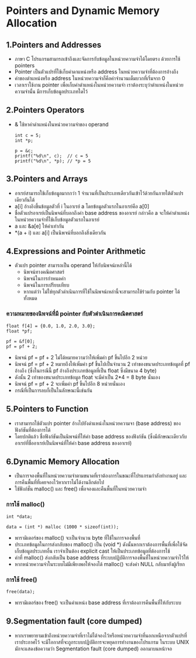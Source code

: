 # Pointers and Dynamic Memory Allocation


## 1.Pointers and Addresses

- ภาษา C โปรแกรมสามารถเข้าถึงและจัดการกับข้อมูลในหน่วยความจำได้โดยตรง ด้วยการใช้ pointers
- Pointer เป็นตัวแปรที่ใช้เก็บค่าดาแหน่งหรือ address ในหน่วยความจําที่ต้องการอ้างถึง
- ค่าของตำแหน่งหรือ address ในหน่วยความจําก็คือค่าจํานวนเต็มบวกที่เริ่มจาก 0
- เวลาเราใช้งาน pointer เพื่อเก็บค่าตำแหน่งในหน่วยความจํา เราต้องระบุว่าตำแหน่งในหน่วยความจํานั้น มีการเก็บข้อมูลประเภทใดไว้


## 2.Pointers Operators

- & ใช้หาค่าดำแหน่งในหน่วยความจําของ operand
    ```
    int c = 5;
    int *p;

    p = &c;
    printf("%d\n", c);  // c = 5
    printf("%d\n", *p); // *p = 5
    ```


## 3.Pointers and Arrays

- อาเรย์สามารถใช้เก็บข้อมูลมากกว่า 1 จำนวนที่เป็นประเภทเดียวกันเข้าไว้ด้วยกันภายใต้ตัวแปรเดียวกันได้
- a\[i] อ้างอิงขึ้นข้อมูลตัวที่ i ในอาเรย์ a โดยข้อมูลตัวแรกในอาเรย์คือ a\[0]
- ชื่อตัวแปรอาเรย์เป็นนิพจน์ที่บอกถึงค่า base address ของอาเรย์ กล่าวคือ a จะให้ค่าตำแหน่งในหน่วยความจําที่ใช้เก็บข้อมูลตัวแรกในอาเรย์
- a และ &a\[e] ให้ค่าเท่ากัน
- *(a + i) และ a\[i] เป็นนิพจน์ที่บอกถึงสิ่งเดียวกัน


## 4.Expressions and Pointer Arithmetic

- ตัวแปร pointer สามารถเป็น operand ให้กับนิพจน์เหล่านี้ได้
    - นิพจน์ทางคณิตศาสตร์
    - นิพจน์ในการกำหนดค่า
    - นิพจน์ในการเปรียบเทียบ
    - หากแต่ว่า ไม่ใช่ทุกตัวดำเนินการที่ใช้ในนิพจน์เหล่านี้จะสามารถใช้ร่วมกับ pointer ได้ทั้งหมด

### ความหมายของนิพจน์ที่มี pointer กับตัวดำเนินการคณิตศาสตร์

```
float f[4] = {0.0, 1.0, 2.0, 3.0};
float *pf;

pf = &f[0];
pf = pf + 2; 
```
- นิพจน์ pf = pf + 2 ไม่ได้หมายความว่าให้เพิ่มค่า pf ขึ้นไปอีก 2 หน่วย
- นิพจน์ pf = pf + 2 หมายถึงให้เพิ่มค่า pf ขึ้นไปเป็นจํานวน 2 เท่าของขนาดประเภทข้อมูลที่ pf อ้างถึง (ซึ่งในกรณีนี้ pf อ้างถึงประเภทข้อมูลที่เป็น float ซึ่งมีขนาด 4 byte)
- ดังนั้น 2 เท่าของขนาดประเภทข้อมูล float จะมีค่าเป็น 2*4 = 8 byte นั่นเอง
- นิพจน์ pf = pf + 2 จะเพิ่มค่า pf ขึ้นไปอีก 8 หน่วยนั่นเอง
- กรณีที่เป็นการลบก็เป็นในลักษณะนี้เช่นกัน


## 5.Pointers to Function

- เราสามารถใช้ตัวแปร pointer อ้างไปยังดำแหน่งในหน่วยความจา (base address) ของฟังก์ชันที่ต้องการได้
- โดยปกติแล้ว ชื่อฟังก์ชันเป็นนิพจน์ที่ให้ค่า base address ของฟังก์ชัน (ซึ่งมีลักษณะเดียวกับอาเรย์ที่ชื่ออาเรย์เป็นนิพจน์ที่ให้ค่า base address ของอาเรย์)


## 6.Dynamic Memory Allocation

- เป็นการจองพื้นที่ในหน่วยความจําตามขนาดที่เราต้องการในขณะที่โปรแกรมกำลังทำงานอยู่ และการคืนพื้นที่ที่เคยจองไว้หากเราไม่ได้งานอีกต่อไป
- ใช้ฟังก์ชั่น malloc() และ free() เพื่อจองและคืนพื้นที่ในหน่วยความจํา

### การใช้ malloc()

```
int *data;

data = (int *) malloc (1000 * sizeof(int));
```
- พารามิเตอร์ของ malloc() จะเป็นจํานวน byte ที่ใช้ในการจองพื้นที่
- ประเภทข้อมูลในการส่งกลับของ malloc() เป็น (void *) ดังนั้นหากเราต้องการพื้นที่เพื่อใช้จัดเก็บข้อมูลประเภทอื่น เราจำเป็นต้อง explicit cast ให้เป็นประเภทข้อมูลที่ต้องการใช้
- ค่าที่ malloc() ส่งกลับเป็น base address ที่ระบบปฏิบัติการจองพื้นที่ในหน่วยความจําไว้ให้
- หากหน่วยความจําในระบบไม่มีเพียงพอให้จองได้ malloc() จะส่งค่า NULL กลับมายังผู้เรียก

### การใช้ free()

```
free(data);
```
- พารามิเตอร์ของ free() จะเป็นค่าแหน่ง base address ที่เราต้องการคืนพื้นที่ให้กับระบบ


## 9.Segmentation fault (core dumped)

- หากเราพยายามเข้าถึงหน่วยความจำที่เราไม่ได้จองไว้หรือหน่วยความจำที่นอกเหนือจากตัวแปรที่เราประกาศไว้ จะมีโอกาสที่จะถูกระบบปฏิบัติการจะหยุดการทำงานของโปรแกรม ในระบบ UNIX มักจะแสดงข้อความว่า Segmentation fault (core dumped) ออกมาบนหน้าจอ

